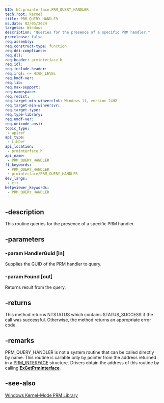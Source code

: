 ```yaml
---
UID: NC:prminterface.PRM_QUERY_HANDLER
tech.root: kernel
title: PRM_QUERY_HANDLER
ms.date: 02/05/2024
targetos: Windows
description: "Queries for the presence of a specific PRM handler."
prerelease: false
req.assembly: 
req.construct-type: function
req.ddi-compliance: 
req.dll: 
req.header: prminterface.h
req.idl: 
req.include-header: 
req.irql: <= HIGH_LEVEL
req.kmdf-ver: 
req.lib: 
req.max-support: 
req.namespace: 
req.redist: 
req.target-min-winverclnt: Windows 11, version 24H2
req.target-min-winversvr: 
req.target-type: 
req.type-library: 
req.umdf-ver: 
req.unicode-ansi: 
topic_type:
 - apiref
api_type:
 - LibDef
api_location:
 - prminterface.h
api_name:
 - PRM_QUERY_HANDLER
f1_keywords:
 - PRM_QUERY_HANDLER
 - prminterface/PRM_QUERY_HANDLER
dev_langs:
 - c++
helpviewer_keywords:
 - PRM_QUERY_HANDLER
---
```


## -description

This routine queries for the presence of a specific PRM handler.

## -parameters

### -param HandlerGuid [in]

Supplies the GUID of the PRM handler to query.

### -param Found [out]

Returns result from the query.

## -returns

This method returns NTSTATUS which contains STATUS_SUCCESS if the call was successful. Otherwise, the method returns an appropriate error code.

## -remarks

PRM_QUERY_HANDLER is not a system routine that can be called directly by name. This routine is callable only by pointer from the address returned in a [PRM_INTERFACE](./ns-prminterface-prm_interface.md) structure. Drivers obtain the address of this routine by calling [**ExGetPrmInterface**](./nf-prminterface-exgetprminterface.md).

## -see-also

[Windows Kernel-Mode PRM Library](/windows-hardware/drivers/kernel/windows-kernel-mode-prm-library)